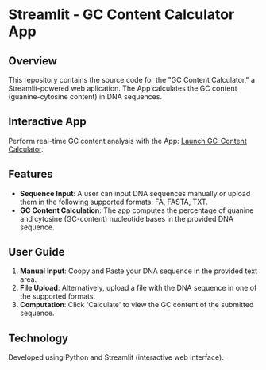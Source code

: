 # Streamlit - GC Content Calculator App

## Overview
This repository contains the source code for the "GC Content Calculator," a Streamlit-powered web aplication. The App calculates the GC content (guanine-cytosine content) in DNA sequences.

## Interactive App
Perform real-time GC content analysis with the App: [Launch GC-Content Calculator](https://msdweekly-ymuqfp6jk5tuk9vs9inhet.streamlit.app/#or-upload-a-file). 

## Features
- **Sequence Input**: A user can input DNA sequences manually or upload them in the following supported formats: FA, FASTA, TXT.
- **GC Content Calculation**: The app computes the percentage of guanine and cytosine (GC-content) nucleotide bases in the provided DNA sequence.

## User Guide
1. **Manual Input**: Coopy and Paste your DNA sequence in the provided text area.
2. **File Upload**: Alternatively, upload a file with the DNA sequence in one of the supported formats.
3. **Computation**: Click 'Calculate' to view the GC content of the submitted sequence.

## Technology
Developed using Python and Streamlit (interactive web interface).
